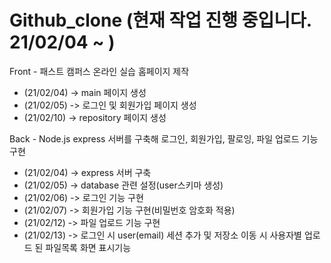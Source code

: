 # Github_clone (현재 작업 진행 중입니다. 21/02/04 ~ )
Front - 패스트 캠퍼스 온라인 실습 홈페이지 제작
- (21/02/04) -> main 페이지 생성
- (21/02/05) -> 로그인 및 회원가입 페이지 생성
- (21/02/10) -> repository 페이지 생성

Back - Node.js express 서버를 구축해 로그인, 회원가입, 팔로잉, 파일 업로드 기능구현
- (21/02/04) -> express 서버 구축
- (21/02/05) -> database 관련 설정(user스키마 생성)
- (21/02/06) -> 로그인 기능 구현
- (21/02/07) -> 회원가입 기능 구현(비밀번호 암호화 적용)
- (21/02/12) -> 파일 업로드 기능 구현
- (21/02/13) -> 로그인 시 user(email) 세션 추가 및 저장소 이동 시 사용자별 업로드 된 파일목록 화면 표시기능

